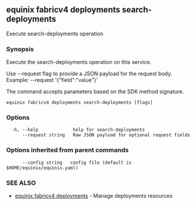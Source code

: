 ## equinix fabricv4 deployments search-deployments

Execute search-deployments operation

### Synopsis

Execute the search-deployments operation on this service.

Use --request flag to provide a JSON payload for the request body.
Example: --request '{"field":"value"}'

The command accepts parameters based on the SDK method signature.

```
equinix fabricv4 deployments search-deployments [flags]
```

### Options

```
  -h, --help             help for search-deployments
      --request string   Raw JSON payload for optional request fields
```

### Options inherited from parent commands

```
      --config string   config file (default is $HOME/equinix/equinix.yaml)
```

### SEE ALSO

* [equinix fabricv4 deployments](equinix_fabricv4_deployments.md)	 - Manage deployments resources

